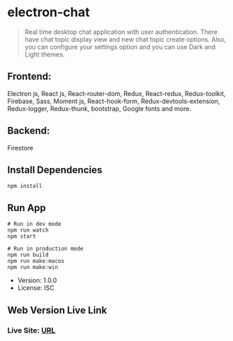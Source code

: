 ﻿# electron-chat
> Real time desktop chat application with user authentication. There have chat topic display view and new chat topic create options. Also, you can configure your settings option and you can use Dark and Light themes.

## Frontend:

Electron js, React js, React-router-dom, Redux, React-redux, Redux-toolkit, Firebase, Sass, Moment js, React-hook-form,  Redux-devtools-extension, Redux-logger, Redux-thunk, bootstrap, Google fonts and more.

## Backend:
Firestore 

## Install Dependencies
```
npm install
```

## Run App
```
# Run in dev mode
npm run watch
npm start

# Run in production mode
npm run build
npm run make:macos
npm run make:win
```

- Version: 1.0.0
- License: ISC

## Web Version Live Link
### Live Site: [URL](https://react---chat.herokuapp.com/)




